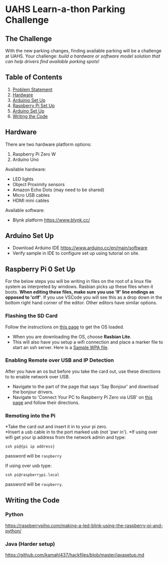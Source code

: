 # UAHS Learn-a-thon Parking Challenge

## The Challenge

With the new parking changes, finding available parking will be a challenge at UAHS. Your challenge: *build a hardware or software model solution that can help drivers find available parking spots!*

## Table of Contents
1. [Problem Statement](#UAHS-Learn-a-thon-Parking-Challenge)
1. [Hardware](#Hardware)
1. [Arduinio Set Up](#Arduino-set-up)
1. [Raspberry Pi Set Up](#Raspberry-pi-0-set-up)
1. [Arduino Set Up](#Arduino-set-up)
1. [Writing the Code](#Writing-the-code)


## Hardware

There are two hardware platform options: 
1. Raspberry Pi Zero W
1. Arduino Uno

Available hardware: 
* LED lights
* Object Proximity sensors 
* Amazon Echo Dots (may need to be shared) 
* Micro USB cables
* HDMI mini cables

Available software: 
* Blynk platform https://www.blynk.cc/ 

## Arduino Set Up

* Download Arduino IDE https://www.arduino.cc/en/main/software 
* Verify sample in IDE to configure set up using tutorial on site. 

## Raspberry Pi 0 Set Up
For the below steps you will be writing in files on the root of a linux file system as interpreted by windows. Rasbian picks up these files when it boots.  **When editing these files, make sure you use 'lf' line endings as opposed to 'crlf'**.  If you use VSCode you will see this as a drop down in the bottom right hand corner of the editor.  Other editors have similar options.
 
### Flashing the SD Card
Follow the instructions on [this page](https://styxit.com/2017/03/14/headless-raspberry-setup.html) to get the OS loaded.  
* When you are downloading the OS, choose **Rasbian Lite**. 
* This will also have you setup a wifi connection and place a  marker file to start an ssh server. Here is a [Sample WPA file](https://github.com/kamahl437/hackfiles/blob/master/wpa_supplicant.conf).


### Enabling Remote over USB and IP Detection
After you have an os but before you take the card out, use these directions to to enable network over USB.

* Navigate to the part of the page that says 'Say Bonjour' and download the bonjour drivers.
* Navigate to 'Connect Your PC to Raspberry Pi Zero via USB' on [this page](https://www.makeuseof.com/tag/directly-connect-raspberry-pi-without-internet/) and follow their directions.

### Remoting into the Pi

*Take the card out and insert it in to your pi zero.  
*Insert a usb cable in to the port marked usb (not 'pwr in').
*If using over wifi get your ip address from the network admin and type:

`ssh pi@{pi ip address}`

password will be `raspberry`

If using over usb type:

`ssh pi@raspberrypi.local`

password will be `raspberry`.

## Writing the Code
### Python
https://raspberrypihq.com/making-a-led-blink-using-the-raspberry-pi-and-python/

### Java (Harder setup)
https://github.com/kamahl437/hackfiles/blob/master/javasetup.md

